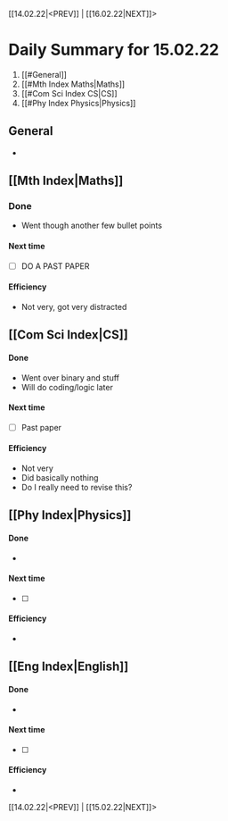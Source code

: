 [[14.02.22|<PREV]]     |    [[16.02.22|NEXT]]>
# Daily Summary for 15.02.22
1. [[#General]]
2. [[#Mth Index Maths|Maths]]
3. [[#Com Sci Index CS|CS]]
4. [[#Phy Index Physics|Physics]]

## General
* 

## [[Mth Index|Maths]]
### Done
* Went though another few bullet points

#### Next time
- [ ] DO A PAST PAPER

#### Efficiency
* Not very, got very distracted
## [[Com Sci Index|CS]]
#### Done
* Went over binary and stuff
* Will do coding/logic later

#### Next time
- [ ] Past paper

#### Efficiency
* Not very
* Did basically nothing
* Do I really need to revise this?


## [[Phy Index|Physics]]
#### Done
* 

#### Next time
- [ ] 

#### Efficiency
* 

## [[Eng Index|English]]
#### Done
* 
#### Next time
- [ ] 

#### Efficiency
* 


[[14.02.22|<PREV]]     |    [[15.02.22|NEXT]]>
